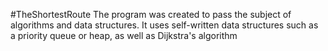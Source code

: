 #TheShortestRoute
The program was created to pass the subject of algorithms and data structures.
It uses self-written data structures such as a priority queue or heap, as well as Dijkstra's algorithm
